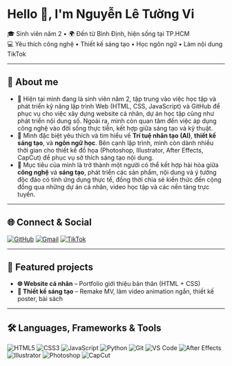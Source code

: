 # Hello 👋, I'm **Nguyễn Lê Tường Vi**

🎓 Sinh viên năm 2 • 🌍 Đến từ Bình Định, hiện sống tại TP.HCM  
💻 Yêu thích công nghệ • Thiết kế sáng tạo • Học ngôn ngữ • Làm nội dung TikTok  

---

## 🚀 About me
- 🔭 Hiện tại mình đang là sinh viên năm 2, tập trung vào việc học tập và phát triển kỹ năng lập trình Web (HTML, CSS, JavaScript) và GitHub để phục vụ cho việc xây dựng website cá nhân, dự án học tập cũng như phát triển nội dung số. Ngoài ra, mình còn quan tâm đến việc áp dụng công nghệ vào đời sống thực tiễn, kết hợp giữa sáng tạo và kỹ thuật.  
- 🌱 Mình đặc biệt yêu thích và tìm hiểu về **Trí tuệ nhân tạo (AI)**, **thiết kế sáng tạo**, và **ngôn ngữ học**. Bên cạnh lập trình, mình còn dành nhiều thời gian cho thiết kế đồ họa (Photoshop, Illustrator, After Effects, CapCut) để phục vụ sở thích sáng tạo nội dung.
- 🎯 Mục tiêu của mình là trở thành một người có thể kết hợp hài hòa giữa **công nghệ** và **sáng tạo**, phát triển các sản phẩm, nội dung và ý tưởng độc đáo có tính ứng dụng thực tế, đồng thời chia sẻ kiến thức đến cộng đồng qua những dự án cá nhân, video học tập và các nền tảng trực tuyến.   

---

## 🌐 Connect & Social
[![GitHub](https://img.shields.io/badge/GitHub-333?style=for-the-badge&logo=github&logoColor=white)](https://github.com/tuongvi-bit)
[![Gmail](https://img.shields.io/badge/Gmail-D14836?style=for-the-badge&logo=gmail&logoColor=white)](mailto:your-email@gmail.com)
[![TikTok](https://img.shields.io/badge/TikTok-000000?style=for-the-badge&logo=tiktok&logoColor=white)](https://tiktok.com/@your-tiktok)

---

## 📌 Featured projects
- **🌐 Website cá nhân** – Portfolio giới thiệu bản thân (HTML + CSS)  
- **🎨 Thiết kế sáng tạo** – Remake MV, làm video animation ngắn, thiết kế poster, bài sách

---

## 🛠 Languages, Frameworks & Tools
![HTML5](https://img.shields.io/badge/HTML5-E34F26?style=for-the-badge&logo=html5&logoColor=white)
![CSS3](https://img.shields.io/badge/CSS3-1572B6?style=for-the-badge&logo=css3&logoColor=white)
![JavaScript](https://img.shields.io/badge/JavaScript-323330?style=for-the-badge&logo=javascript&logoColor=F7DF1E)
![Python](https://img.shields.io/badge/Python-3776AB?style=for-the-badge&logo=python&logoColor=white)
![Git](https://img.shields.io/badge/Git-F05032?style=for-the-badge&logo=git&logoColor=white)
![VS Code](https://img.shields.io/badge/VS%20Code-007ACC?style=for-the-badge&logo=visualstudiocode&logoColor=white)
![After Effects](https://img.shields.io/badge/After%20Effects-9999FF?style=for-the-badge&logo=adobeaftereffects&logoColor=white)
![Illustrator](https://img.shields.io/badge/Illustrator-FF9A00?style=for-the-badge&logo=adobeillustrator&logoColor=white)
![Photoshop](https://img.shields.io/badge/Photoshop-31A8FF?style=for-the-badge&logo=adobephotoshop&logoColor=white)
![CapCut](https://img.shields.io/badge/CapCut-000000?style=for-the-badge&logo=capcut&logoColor=white)


